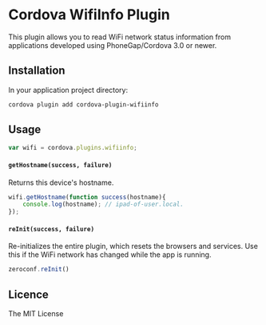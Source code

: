 # Cordova WifiInfo Plugin

This plugin allows you to read WiFi network status information from applications developed using PhoneGap/Cordova 3.0 or newer.

## Installation

In your application project directory:

```bash
cordova plugin add cordova-plugin-wifiinfo
```

## Usage ##

```javascript
var wifi = cordova.plugins.wifiinfo;
```

#### `getHostname(success, failure)`
Returns this device's hostname.

```javascript
wifi.getHostname(function success(hostname){
    console.log(hostname); // ipad-of-user.local.
});
```

#### `reInit(success, failure)`
Re-initializes the entire plugin, which resets the browsers and services. Use this if the WiFi network has changed while the app is running.

```javascript
zeroconf.reInit()
```

## Licence ##

The MIT License
